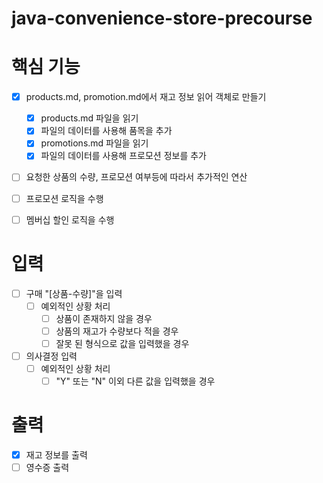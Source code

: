 # java-convenience-store-precourse


# 핵심 기능
- [x] products.md, promotion.md에서 재고 정보 읽어 객체로 만들기
    - [x] products.md 파일을 읽기
    - [x] 파일의 데이터를 사용해 품목을 추가
    - [x] promotions.md 파일을 읽기
    - [x] 파일의 데이터를 사용해 프로모션 정보를 추가
- [ ] 요청한 상품의 수량, 프로모션 여부등에 따라서 추가적인 연산
- [ ] 프로모션 로직을 수행
- [ ] 멤버십 할인 로직을 수행


# 입력
- [ ] 구매 "[상품-수량]"을 입력
    - [ ] 예외적인 상황 처리
        - [ ] 상품이 존재하지 않을 경우
        - [ ] 상품의 재고가 수량보다 적을 경우
        - [ ] 잘못 된 형식으로 값을 입력했을 경우
- [ ] 의사결정 입력
    - [ ] 예외적인 상황 처리
        - [ ] "Y" 또는 "N" 이외 다른 값을 입력했을 경우

# 출력
- [x] 재고 정보를 출력
- [ ] 영수증 출력
